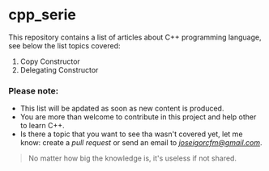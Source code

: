 # cpp_serie
This repository contains a list of articles about C++ programming language, see below the list topics covered:

1. Copy Constructor
2. Delegating Constructor

### Please note:
* This list will be apdated as soon as new content is produced.
* You are more than welcome to contribute in this project and help other to learn C++. 
* Is there a topic that you want to see tha wasn't covered yet, let me know: create a *pull request* or send an email to *joseigorcfm@gmail.com*.

> No matter how big the knowledge is, it's useless if not shared. 
